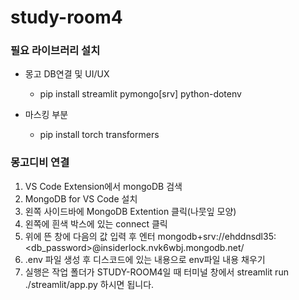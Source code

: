 # study-room4


### 필요 라이브러리 설치

- 몽고 DB연결 및 UI/UX
    - pip install streamlit pymongo[srv] python-dotenv

- 마스킹 부분
    - pip install torch transformers


### 몽고디비 연결 
1. VS Code Extension에서 mongoDB 검색 
2. MongoDB for VS Code 설치
3. 왼쪽 사이드바에 MongoDB Extention 클릭(나뭇잎 모양)
4. 왼쪽에 흰색 박스에 있는 connect 클릭
5. 위에 뜬 창에 다음의 값 입력 후 엔터 mongodb+srv://ehddnsdl35:<db_password>@insiderlock.nvk6wbj.mongodb.net/
6. .env 파일 생성 후 디스코드에 있는 내용으로 env파일 내용 채우기
7. 실행은 작업 폴더가 STUDY-ROOM4일 때 터미널 창에서 streamlit run ./streamlit/app.py 하시면 됩니다.